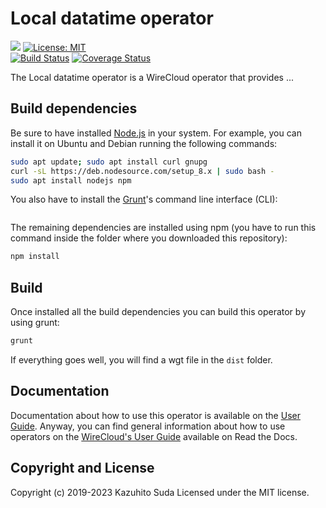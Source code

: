 # Local datatime operator

[![](https://nexus.lab.fiware.org/repository/raw/public/badges/chapters/visualization.svg)](https://www.fiware.org/developers/catalogue/)
[![License: MIT](https://img.shields.io/github/license/lets-fiware/local-datetime-operator.svg)](https://opensource.org/licenses/MIT)<br/>
[![Build Status](https://travis-ci.com/lets-fiware/local-datetime-operator.svg?branch=master)](https://travis-ci.com/lets-fiware/local-datetime-operator)
[![Coverage Status](https://coveralls.io/repos/github/lets-fiware/local-datetime-operator/badge.svg?branch=master)](https://coveralls.io/github/lets-fiware/local-datetime-operator?branch=master)

The Local datatime operator is a WireCloud operator that provides ...

## Build dependencies

Be sure to have installed [Node.js](https://nodejs.org/) in your system. For example, you can install it on Ubuntu and Debian running the following commands:

```bash
sudo apt update; sudo apt install curl gnupg
curl -sL https://deb.nodesource.com/setup_8.x | sudo bash -
sudo apt install nodejs npm 
```

You also have to install the [Grunt](https://gruntjs.com/)'s command line interface (CLI):

```sudo npm install -g grunt-cli
```

The remaining dependencies are installed using npm (you have to run this command
inside the folder where you downloaded this repository):

```bash
npm install
```


## Build

Once installed all the build dependencies you can build this operator by using grunt:

```bash
grunt
```

If everything goes well, you will find a wgt file in the `dist` folder.


## Documentation

Documentation about how to use this operator is available on the
[User Guide](src/doc/userguide.md). Anyway, you can find general information
about how to use operators on the
[WireCloud's User Guide](https://wirecloud.readthedocs.io/en/stable/user_guide/)
available on Read the Docs.

## Copyright and License

Copyright (c) 2019-2023 Kazuhito Suda
Licensed under the MIT license.
